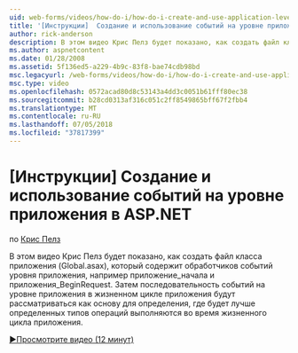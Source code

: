 ```yaml
---
uid: web-forms/videos/how-do-i/how-do-i-create-and-use-application-level-events-in-aspnet
title: '[Инструкции]  Создание и использование событий на уровне приложения в ASP.NET | Документация Майкрософт'
author: rick-anderson
description: В этом видео Крис Пелз будет показано, как создать файл класса приложения (Global.asax), который содержит обработчики событий уровня приложения, например Application_S...
ms.author: aspnetcontent
ms.date: 01/28/2008
ms.assetid: 5f136ed5-a229-4b9c-83f8-bae74cdb98bd
msc.legacyurl: /web-forms/videos/how-do-i/how-do-i-create-and-use-application-level-events-in-aspnet
msc.type: video
ms.openlocfilehash: 0572acad80d8c53143a4dd3c0051b61fff80ec38
ms.sourcegitcommit: b28cd0313af316c051c2ff8549865bff67f2fbb4
ms.translationtype: MT
ms.contentlocale: ru-RU
ms.lasthandoff: 07/05/2018
ms.locfileid: "37817399"
---
```

<a name="how-do-i--create-and-use-application-level-events-in-aspnet"></a>[Инструкции]  Создание и использование событий на уровне приложения в ASP.NET
====================
по [Крис Пелз](https://twitter.com/chrispels)

В этом видео Крис Пелз будет показано, как создать файл класса приложения (Global.asax), который содержит обработчиков событий уровня приложения, например приложение\_начала и приложения\_BeginRequest. Затем последовательность событий на уровне приложения в жизненном цикле приложения будут рассматриваться как основу для определения, где будет лучше определенных типов операций выполняются во время жизненного цикла приложения.

[&#9654;Просмотрите видео (12 минут)](https://channel9.msdn.com/Blogs/ASP-NET-Site-Videos/how-do-i-create-and-use-application-level-events-in-aspnet)
